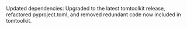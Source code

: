 Updated dependencies: Upgraded to the latest tomtoolkit release, refactored pyproject.toml, and removed redundant code now included in tomtoolkit.